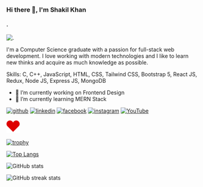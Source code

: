 ### Hi there 👋, I'm Shakil Khan
#### .
![.](https://media.licdn.com/dms/image/D4D16AQF3EDdnLXM-IA/profile-displaybackgroundimage-shrink_350_1400/0/1707725831980?e=1717027200&v=beta&t=NCeFJpBn_E-MMkKeodwjJ08WX70TGj2440QUFlWjS60)

I'm a Computer Science graduate with a passion for full-stack web development. I love working with modern technologies and I like to learn new thinks and acquire as much knowledge as possible.

Skills: C, C++, JavaScript, HTML, CSS, Tailwind CSS, Bootstrap 5, React JS, Redux, Node JS, Express JS, MongoDB

- 🔭 I’m currently working on Frontend Design 
- 🌱 I’m currently learning MERN Stack 


[<img src='https://cdn.jsdelivr.net/npm/simple-icons@3.0.1/icons/github.svg' alt='github' height='40'>](https://github.com/shakil88818)  [<img src='https://cdn.jsdelivr.net/npm/simple-icons@3.0.1/icons/linkedin.svg' alt='linkedin' height='40'>](https://www.linkedin.com/in/shakil88818/)  [<img src='https://cdn.jsdelivr.net/npm/simple-icons@3.0.1/icons/facebook.svg' alt='facebook' height='40'>](https://www.facebook.com/shakil88818)  [<img src='https://cdn.jsdelivr.net/npm/simple-icons@3.0.1/icons/instagram.svg' alt='instagram' height='40'>](https://www.instagram.com/shakil88818/)  [<img src='https://cdn.jsdelivr.net/npm/simple-icons@3.0.1/icons/youtube.svg' alt='YouTube' height='40'>](https://www.youtube.com/channel/shakil88818)  

<a href='https://docs.github.com/en/github/supporting-the-open-source-community-with-github-sponsors'><img src='https://raw.githubusercontent.com/acervenky/animated-github-badges/master/assets/sponsorbadge.gif' width='35' height='35'></a> 

[![trophy](https://github-profile-trophy.vercel.app/?username=shakil88818)](https://github.com/ryo-ma/github-profile-trophy)

[![Top Langs](https://github-readme-stats.vercel.app/api/top-langs/?username=shakil88818)](https://github.com/anuraghazra/github-readme-stats)

![GitHub stats](https://github-readme-stats.vercel.app/api?username=shakil88818&show_icons=true&count_private=true)  

![GitHub streak stats](https://streak-stats.demolab.com/?user=shakil88818)  

